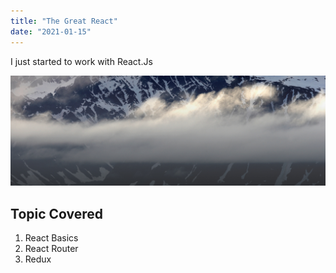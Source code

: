 ```yaml
---
title: "The Great React"
date: "2021-01-15"
---
```


I just started to work with React.Js

![Pic](./pic.jpg)

## Topic Covered

1. React Basics
2. React Router
3. Redux